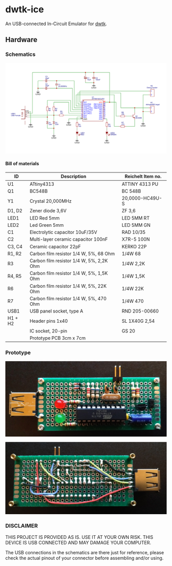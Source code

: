 # dwtk-ice

An USB-connected In-Circuit Emulator for [dwtk](https://github.com/rafaelmartins/dwtk).


## Hardware

### Schematics

![dwtk-ice schematics](/images/schematics.png)

#### Bill of materials

ID | Description | Reichelt Item no.
-- | ----------- | -----------------
U1 | ATtiny4313 | ATTINY 4313 PU
Q1 | BC548B | BC 548B
Y1 | Crystal 20,000MHz | 20,0000-HC49U-S
D1, D2 | Zener diode 3,6V | ZF 3,6
LED1 | LED Red 5mm | LED 5MM RT
LED2 | Led Green 5mm | LED 5MM GN
C1 | Electrolytic capacitor 10uF/35V | RAD 10/35
C2 | Multi-layer ceramic capacitor 100nF | X7R-5 100N
C3, C4 | Ceramic capacitor 22pF | KERKO 22P
R1, R2 | Carbon film resistor 1/4 W, 5%, 68 Ohm| 1/4W 68
R3 | Carbon film resistor 1/4 W, 5%, 2,2K Ohm | 1/4W 2,2K
R4, R5 | Carbon film resistor 1/4 W, 5%, 1,5K Ohm | 1/4W 1,5K
R6 | Carbon film resistor 1/4 W, 5%, 22K Ohm | 1/4W 22K
R7 | Carbon film resistor 1/4 W, 5%, 470 Ohm | 1/4W 470
USB1 | USB panel socket, type A | RND 205-00660
H1 + H2 | Header pins 1x40 | SL 1X40G 2,54
&nbsp; | IC socket, 20-pin | GS 20
&nbsp; | Prototype PCB 3cm x 7cm | &nbsp;

### Prototype

![dwtk-ice prototype front](/images/prototype-front.jpg)

![dwtk-ice prototype back](/images/prototype-back.jpg)

### DISCLAIMER

THIS PROJECT IS PROVIDED AS IS. USE IT AT YOUR OWN RISK. THIS DEVICE IS USB CONNECTED AND MAY DAMAGE YOUR COMPUTER.

The USB connections in the schematics are there just for reference, please check the actual pinout of your connector before assembling and/or using.

